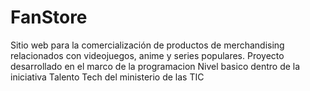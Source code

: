# FanStore
Sitio web para la comercialización de productos de merchandising relacionados con videojuegos, anime y series populares. 
Proyecto desarrollado en el marco de la programacion Nivel basico dentro de la iniciativa Talento Tech del ministerio de las TIC